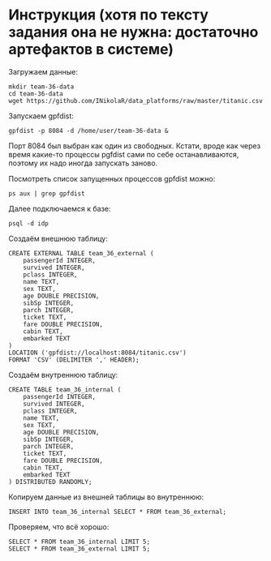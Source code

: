 # Инструкция (хотя по тексту задания она не нужна: достаточно артефактов в системе)

Загружаем данные:

```
mkdir team-36-data
cd team-36-data
wget https://github.com/INikolaR/data_platforms/raw/master/titanic.csv
```

Запускаем gpfdist:

```
gpfdist -p 8084 -d /home/user/team-36-data &
```

Порт 8084 был выбран как один из свободных. Кстати, вроде как через время какие-то процессы pgfdist сами по себе останавливаются, поэтому их надо иногда запускать заново.

Посмотреть список запущенных процессов gpfdist можно:

```
ps aux | grep gpfdist
```

Далее подключаемся к базе:

```
psql -d idp
```

Создаём внешнюю таблицу:

```
CREATE EXTERNAL TABLE team_36_external (
    passengerId INTEGER,
    survived INTEGER,
    pclass INTEGER,
    name TEXT,
    sex TEXT,
    age DOUBLE PRECISION,
    sibSp INTEGER,
    parch INTEGER,
    ticket TEXT,
    fare DOUBLE PRECISION,
    cabin TEXT,
    embarked TEXT
)
LOCATION ('gpfdist://localhost:8084/titanic.csv')
FORMAT 'CSV' (DELIMITER ',' HEADER);
```

Создаём внутреннюю таблицу:

```
CREATE TABLE team_36_internal (
    passengerId INTEGER,
    survived INTEGER,
    pclass INTEGER,
    name TEXT,
    sex TEXT,
    age DOUBLE PRECISION,
    sibSp INTEGER,
    parch INTEGER,
    ticket TEXT,
    fare DOUBLE PRECISION,
    cabin TEXT,
    embarked TEXT
) DISTRIBUTED RANDOMLY;
```

Копируем данные из внешней таблицы во внутреннюю:

```
INSERT INTO team_36_internal SELECT * FROM team_36_external;
```

Проверяем, что всё хорошо:

```
SELECT * FROM team_36_internal LIMIT 5;
SELECT * FROM team_36_external LIMIT 5;
```
